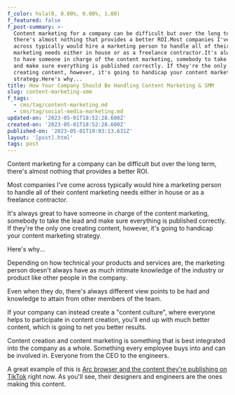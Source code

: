 ```yaml
---
f_color: hsla(0, 0.00%, 0.00%, 1.00)
f_featured: false
f_post-summary: >-
  Content marketing for a company can be difficult but over the long term,
  there's almost nothing that provides a better ROI.Most companies I've come
  across typically would hire a marketing person to handle all of their content
  marketing needs either in house or as a freelance contractor.It's always great
  to have someone in charge of the content marketing, somebody to take the lead
  and make sure everything is published correctly. If they're the only one
  creating content, however, it's going to handicap your content marketing
  strategy.Here's why...
title: How Your Company Should Be Handling Content Marketing & SMM
slug: content-marketing-smm
f_tags:
  - cms/tag/content-marketing.md
  - cms/tag/social-media-marketing.md
updated-on: '2023-05-01T18:52:28.600Z'
created-on: '2023-05-01T18:52:28.600Z'
published-on: '2023-05-01T19:03:13.631Z'
layout: '[post].html'
tags: post
---
```


Content marketing for a company can be difficult but over the long term, there's almost nothing that provides a better ROI.

Most companies I've come across typically would hire a marketing person to handle all of their content marketing needs either in house or as a freelance contractor.

It's always great to have someone in charge of the content marketing, somebody to take the lead and make sure everything is published correctly. If they're the only one creating content, however, it's going to handicap your content marketing strategy.

Here's why...

Depending on how technical your products and services are, the marketing person doesn't always have as much intimate knowledge of the industry or product like other people in the company.

Even when they do, there's always different view points to be had and knowledge to attain from other members of the team.

If your company can instead create a "content culture", where everyone helps to participate in content creation, you'll end up with much better content, which is going to net you better results.

Content creation and content marketing is something that is best integrated into the company as a whole. Something every employee buys into and can be involved in. Everyone from the CEO to the engineers.

A great example of this is [Arc browser and the content they're publishing on TikTok](https://www.tiktok.com/@arc_journal?ref=freak.marketing) right now. As you'll see, their designers and engineers are the ones making this content.
